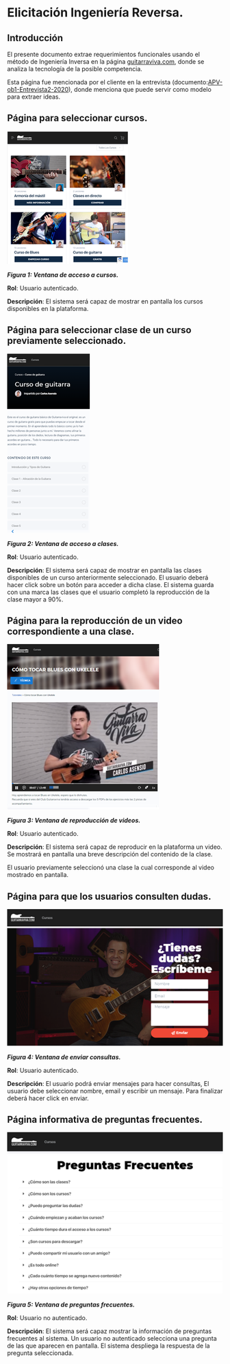 # Elicitación Ingeniería Reversa.
## Introducción
El presente documento extrae requerimientos funcionales usando el método de Ingeniería Inversa en la página [guitarraviva.com](http://www.guitarraviva.com), donde se analiza la tecnología de la posible competencia.

Esta página fue mencionada por el cliente en la entrevista (documento:[APV-ob1-Entrevista2-2020](/APV-ob1-Entrevista2-2020.md)), donde menciona que puede servir como modelo para extraer ideas.
## Página para seleccionar cursos.
![Ventana de Acceso a Cursos](/recursos/ingRev01.png)

___Figura 1: Ventana de acceso a cursos.___

**Rol**: Usuario autenticado.

**Descripción**: El sistema será capaz de mostrar en pantalla los cursos disponibles en la plataforma.
## Página para seleccionar clase de un curso previamente seleccionado.
![Ventana de acceso a clases](/recursos/ingRev02.png)

___Figura 2: Ventana de acceso a clases.___

**Rol**: Usuario autenticado.

**Descripción**: El sistema será capaz de mostrar en pantalla las clases disponibles de un curso anteriormente seleccionado. El usuario deberá hacer click sobre un botón para acceder a dicha clase. El sistema guarda con una marca las clases que el usuario completó la reproducción de la clase mayor a 90%.
## Página para la reproducción de un video correspondiente a una clase.
![Ventana de reproducción de videos](/recursos/ingRev03.png)

___Figura 3: Ventana de reproducción de videos.___

**Rol**: Usuario autenticado.

**Descripción**: El sistema será capaz de reproducir en la plataforma un video. Se mostrará en pantalla una breve descripción del contenido de la clase.

El usuario previamente seleccionó una clase la cual corresponde al video mostrado en pantalla.
## Página para que los usuarios consulten dudas.
![Ventana de enviar consultas](/recursos/ingRev04.png)

___Figura 4: Ventana de enviar consultas.___

**Rol**: Usuario autenticado.

**Descripción**: El usuario podrá enviar mensajes para hacer consultas, El usuario debe seleccionar nombre, email y escribir un mensaje. Para finalizar deberá hacer click en enviar.
## Página informativa de preguntas frecuentes.
![Ventana de preguntas frecuentes](/recursos/ingRev05.png)

___Figura 5: Ventana de preguntas frecuentes.___

**Rol**: Usuario no autenticado.

**Descripción**: El sistema será capaz mostrar la información de preguntas frecuentes al sistema. Un usuario no autenticado selecciona una pregunta de las que aparecen en pantalla. El sistema despliega la respuesta de la pregunta seleccionada.